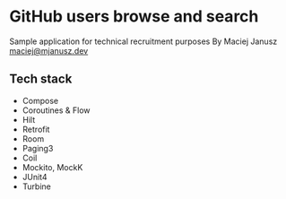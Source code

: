 # GitHub users browse and search
Sample application for technical recruitment purposes
By Maciej Janusz
maciej@mjanusz.dev

## Tech stack
- Compose
- Coroutines & Flow
- Hilt
- Retrofit
- Room
- Paging3
- Coil
- Mockito, MockK
- JUnit4
- Turbine